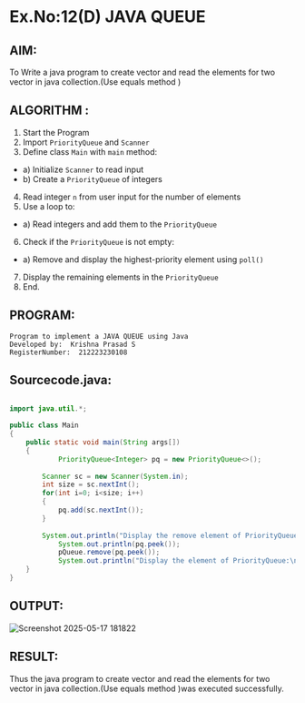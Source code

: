 # Ex.No:12(D) JAVA QUEUE
## AIM:
To Write a java program to create vector and read the elements for two vector in java collection.(Use equals method )


## ALGORITHM :
1.	Start the Program
2.	Import `PriorityQueue` and `Scanner`
3.	Define class `Main` with `main` method:
-	a) Initialize `Scanner` to read input
-	b) Create a `PriorityQueue` of integers
4.	Read integer `n` from user input for the number of elements
5.	Use a loop to:
-	a) Read integers and add them to the `PriorityQueue`
6.	Check if the `PriorityQueue` is not empty:
-	a) Remove and display the highest-priority element using `poll()`
7.	Display the remaining elements in the `PriorityQueue`
8.	End.





## PROGRAM:
 ```
Program to implement a JAVA QUEUE using Java
Developed by:  Krishna Prasad S
RegisterNumber:  212223230108
```

## Sourcecode.java:

```java

import java.util.*;

public class Main
{
	public static void main(String args[])
	{
            PriorityQueue<Integer> pq = new PriorityQueue<>();
        
	    Scanner sc = new Scanner(System.in);
	    int size = sc.nextInt();
	    for(int i=0; i<size; i++)
	    {
	        pq.add(sc.nextInt());
	    }
	    
	    System.out.println("Display the remove element of PriorityQueue:");
            System.out.println(pq.peek());
            pQueue.remove(pq.peek());
            System.out.println("Display the element of PriorityQueue:\n" + pq);
	}
}

```





## OUTPUT:

![Screenshot 2025-05-17 181822](https://github.com/user-attachments/assets/6952b34f-e0b1-4624-99fe-1ebcbd31d961)


## RESULT:
Thus the java program to create vector and read the elements for two vector in java collection.(Use equals method )was executed successfully.



